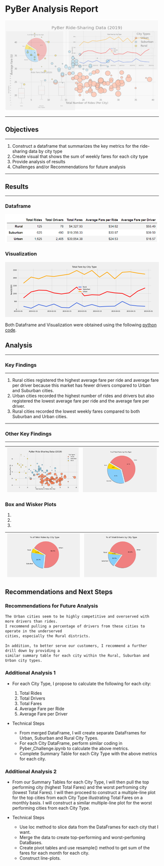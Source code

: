 # PyBer Analysis Report
<img src="https://github.com/GR8505/PyBer_Analysis/blob/master/Images/PyBer.png" alt="drawing" width="800"/>

--------------
## Objectives
--------------
1. Construct a dataframe that summarizes the key metrics for the ride-sharing data by
   city type
2. Create visual that shows the sum of weekly fares for each city type
3. Provide analysis of results
4. Challenges and/or Recommendations for future analysis

-----------
## Results
-----------

### Dataframe
![](Images/Summary_df.png)


### Visualization
![](Images/Fig8.png)

Both Dataframe and Visualization were obtained using the following [python code](https://github.com/GR8505/PyBer_Analysis/blob/master/Pyber_Challenge.ipynb).


## Analysis
-----------------
### Key Findings
-----------------
1. Rural cities registered the highest average fare per ride and average fare per 
   driver because this market has fewer drivers compared to Urban and Suburban cities.
2. Urban cities recorded the highest number of rides and drivers but also registered 
   the lowest average fare per ride and the average fare per driver.
3. Rural cities recorded the lowest weekly fares compared to both Suburban and Urban cities.

----------------------
### Other Key Findings
----------------------

![](https://github.com/GR8505/PyBer_Analysis/blob/master/Images/Fig1.png) | ![](https://github.com/GR8505/PyBer_Analysis/blob/master/Images/Fig5.png)
--------------------------------------------------------------------------|-----------------------------------------------------

### Box and Wisker Plots ###
1. [](https://github.com/GR8505/PyBer_Analysis/blob/master/Images/Fig2.png)
2. [](https://github.com/GR8505/PyBer_Analysis/blob/master/Images/Fig3.png)
3. [](https://github.com/GR8505/PyBer_Analysis/blob/master/Images/Fig4.png)

![](https://github.com/GR8505/PyBer_Analysis/blob/master/Images/Fig6.png) | ![](https://github.com/GR8505/PyBer_Analysis/blob/master/Images/Fig7.png)
--------------------------------------------------------------------------|----------------------------------------------------


## Recommendations and Next Steps

### Recommendations for Future Analysis
    The Urban cities seem to be highly competitive and overserved with more drivers than rides.  
    I recommend pulling a percentage of drivers from these cities to operate in the underserved 
    cities, especially the Rural districts.
    
    In addition, to better serve our customers, I recommend a further drill down by providing a
    similar summary table for each city within the Rural, Suburban and Urban city types.
    
### Additional Analysis 1

* For each City Type, I propose to calculate the following for each city:
    1) Total Rides
    2) Total Drivers
    3) Total Fares
    4) Average Fare per Ride
    5) Average Fare per Driver

* Technical Steps
    - From merged DataFrame, I will create separate DataFrames for Urban, Suburban and Rural City 
      Types.
    - For each City DataFrame, perform similar coding in Pyber_Challenge.ipynb to calculate the
      above metrics.
    - Complete Summary Table for each City Type with the above metrics for each city.
      
### Additional Analysis 2

* From our Summary Tables for each City Type, I will then pull the top performing city (highest Total
  Fares) and the worst perfroming city (lowest Total Fares).  I will then proceed to construct a 
  multiple-line plot for the top cities from each City Type illustrating Total Fares on a monthly basis.
  I will construct a similar multiple-line plot for the worst performing cities from each City Type.

* Technical Steps
    - Use loc method to slice data from the DataFrames for each city that I want.
    - Merge the data to create top-performing and worst-perfoming DataBases.
    - Create pivot tables and use resample() method to get sum of the fares for each month for each city.
    - Construct line-plots.


    
  

   
